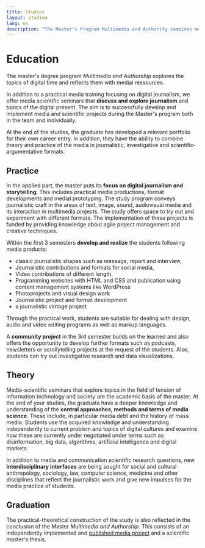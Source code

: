 ```yaml
---
title: Studies
layout: studium
lang: en
description: "The Master's Program Multimedia and Authority combines media scientific theory with journalistic practice with a focus on digital media."
---
```


# Education

The master's degree program _Multimedia and Authorship_ explores the topics of digital time and reflects them with medial ressources.

In addition to a practical media training focusing on digital journalism, we offer media scientific seminars that **discuss and explore journalism** and topics of the digital present. The aim is to successfully develop and implement media and scientific projects during the Master's program both in the team and individually.

At the end of the studies, the graduate has developed a relevant portfolio for their own career entry. In addition, they have the ability to combine theory and practice of the media in journalistic, investigative and scientific-argumentative formats.

## Practice

In the applied part, the master puts its **focus on digital journalism and storytelling**. This includes practical media productions, format developments and medial prototyping. The study program conveys journalistic craft in the areas of text, image, sound, audiovisual media and its interaction in multimedia projects. The study offers space to try out and experiment with different formats. The implementation of these projects is funded by providing knowledge about agile project management and creative techniques.

Within the first 3 semesters **develop and realize** the students following media products:

- classic journalistic shapes such as message, report and interview,
- Journalistic contributions and formats for social media,
- Video contributions of different length,
- Programming websites with HTML and CSS and publication using content management systems like WordPress
- Photoprojects and visual design work
- Journalistic project and format development
- a journalistic vintage project

Through the practical work, students are suitable for dealing with design, audio and video editing programs as well as markup languages.

A **community project** in the 3rd semester builds on the learned and also offers the opportunity to develop further formats such as podcasts, newsletters or scrollytelling projects at the request of the students. Also, students can try out investigative research and data visualizations.

## Theory

Media-scientific seminars that explore topics in the field of tension of information technology and society are the academic basis of the master. At the end of your studies, the graduate have a deeper knowledge and understanding of the **central approaches, methods and terms of media science**. These include, in particular media debt and the history of mass media. Students use the acquired knowledge and understanding independently to current problem and topics of digital cultures and examine how these are currently under negotiated under terms such as disinformation, big data, algorithms, artificial intelligence and digital markets.

In addition to media and communication scientific research questions, new **interdisciplinary interfaces** are being sought for social and cultural anthropology, sociology, law, computer science, medicine and other disciplines that reflect the journalistic work and give new impulses for the media practice of students.

## Graduation

The practical-theoretical construction of the study is also reflected in the conclusion of the Master _Multimedia and Authorship_. This consists of an independently implemented and [published media project](/showroom) and a scientific master's thesis.
